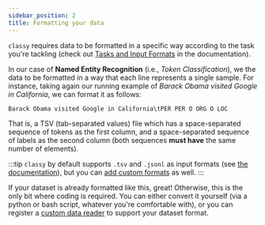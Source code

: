 ```yaml
---
sidebar_position: 2
title: Formatting your data
---
```


`classy` requires data to be formatted in a specific way according to the task you're tackling (check out [Tasks and Input Formats](/docs/reference-manual/tasks-and-formats) in the documentation).

In our case of **Named Entity Recognition** (i.e., *Token Classification*), we the data to be formatted in a way that each line represents a single sample.
For instance, taking again our running example of *Barack Obama visited Google in California*, we can format it as follows:

```text
Barack Obama visited Google in California\tPER PER O ORG O LOC
```

That is, a TSV (tab-separated values) file which has a space-separated sequence of tokens as the first column, and
a space-separated sequence of labels as the second column (both sequences **must have** the same number of elements).

:::tip
`classy` by default supports `.tsv` and `.jsonl` as input formats (see [the documentation](/docs/reference-manual/tasks-and-formats)), 
but you can [add custom formats](/docs/getting-started/customizing-things/custom-data-format/) as well.
:::

If your dataset is already formatted like this, great! Otherwise, this is the only bit where coding is required.
You can either convert it yourself (via a python or bash script, whatever you're comfortable with), or you can register 
a [custom data reader](/docs/getting-started/customizing-things/custom-data-format/) to support your dataset format.